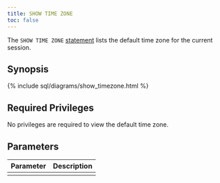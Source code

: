 ```yaml
---
title: SHOW TIME ZONE
toc: false
---
```


The `SHOW TIME ZONE` [statement](sql-statements.html) lists the default time zone for the current session.

<div id="toc"></div>

## Synopsis

{% include sql/diagrams/show_timezone.html %}

## Required Privileges

No privileges are required to view the default time zone.

## Parameters

| Parameter | Description |
|-----------|-------------|
|  |  |